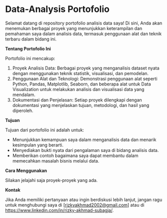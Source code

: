 # Data-Analysis Portofolio 
Selamat datang di repository portofolio analisis data saya! Di sini, Anda akan menemukan berbagai proyek yang menunjukkan keterampilan dan pemahaman saya dalam analisis data, termasuk penggunaan alat dan teknik terbaru dalam bidang ini.

**Tentang Portofolio Ini**

Portofolio ini mencakup:

1. Proyek Analisis Data: Berbagai proyek yang menganalisis dataset nyata dengan menggunakan teknik statistik, visualisasi, dan pemodelan.
2. Penggunaan Alat dan Teknologi: Demonstrasi penggunaan alat seperti Python, Pandas, Matplotlib, Seaborn, dan beberapa alat untuk Data Visualization untuk melakukan analisis dan visualisasi data yang mendalam.
3. Dokumentasi dan Penjelasan: Setiap proyek dilengkapi dengan dokumentasi yang menjelaskan tujuan, metodologi, dan hasil yang diperoleh.


**Tujuan**

Tujuan dari portofolio ini adalah untuk:

- Menunjukkan kemampuan saya dalam menganalisis data dan menarik kesimpulan yang berarti.
- Menyediakan bukti nyata dari pengalaman saya di bidang analisis data.
- Memberikan contoh bagaimana saya dapat membantu dalam memecahkan masalah bisnis melalui data.


**Cara Menggunakan**

Silakan jelajahi saja proyek-proyek yang ada.

**Kontak**

Jika Anda memiliki pertanyaan atau ingin berdiskusi lebih lanjut, jangan ragu untuk menghubungi saya di [rizkyakhmad2002@gmail.com] atau di https://www.linkedin.com/in/rizky-akhmad-subagja/.
